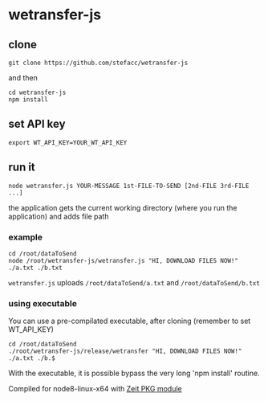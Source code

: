 # wetransfer-js
## clone
```
git clone https://github.com/stefacc/wetransfer-js
```
and then
```
cd wetransfer-js
npm install
```
## set API key
```
export WT_API_KEY=YOUR_WT_API_KEY
```
## run it
```
node wetransfer.js YOUR-MESSAGE 1st-FILE-TO-SEND [2nd-FILE 3rd-FILE ...]
```
the application gets the current working directory (where you run the application) and adds file path
### example
```
cd /root/dataToSend
node /root/wetransfer-js/wetransfer.js "HI, DOWNLOAD FILES NOW!" ./a.txt ./b.txt
```
`wetransfer.js` uploads `/root/dataToSend/a.txt` and `/root/dataToSend/b.txt`

### using executable 
You can use a pre-compilated executable, after cloning (remember to set WT_API_KEY)
```
cd /root/dataToSend
./root/wetransfer-js/release/wetransfer "HI, DOWNLOAD FILES NOW!" ./a.txt ./b.$
```
With the executable, it is possible bypass the very long 'npm install' routine.

Compiled for node8-linux-x64 with [Zeit PKG module](https://github.com/zeit/pkg)
